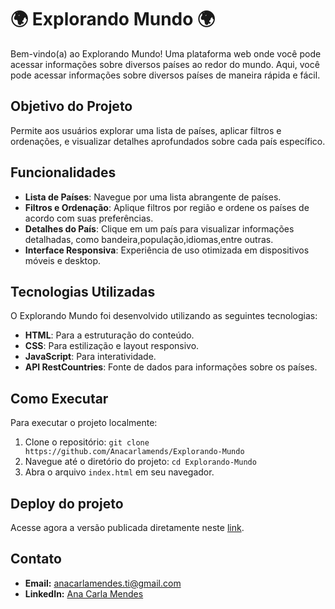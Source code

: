 # 🌍 Explorando Mundo 🌍

Bem-vindo(a) ao Explorando Mundo! Uma plataforma web onde você pode acessar informações sobre diversos países ao redor do mundo. Aqui, você pode acessar informações sobre diversos países de maneira rápida e fácil.

## Objetivo do Projeto

Permite aos usuários explorar uma lista de países, aplicar filtros e ordenações, e visualizar detalhes aprofundados sobre cada país específico.

## Funcionalidades

- **Lista de Países**: Navegue por uma lista abrangente de países.
- **Filtros e Ordenação**: Aplique filtros por região e ordene os países de acordo com suas preferências.
- **Detalhes do País**: Clique em um país para visualizar informações detalhadas, como bandeira,população,idiomas,entre outras.
- **Interface Responsiva**: Experiência de uso otimizada em dispositivos móveis e desktop.

## Tecnologias Utilizadas 

O Explorando Mundo foi desenvolvido utilizando as seguintes tecnologias:

- **HTML**: Para a estruturação do conteúdo.
- **CSS**: Para estilização e layout responsivo.
- **JavaScript**: Para interatividade.
- **API RestCountries**: Fonte de dados para informações sobre os países.

## Como Executar

Para executar o projeto localmente:

1. Clone o repositório: `git clone https://github.com/Anacarlamends/Explorando-Mundo`
2. Navegue até o diretório do projeto: `cd Explorando-Mundo`
3. Abra o arquivo `index.html` em seu navegador.

## Deploy do projeto

Acesse agora a versão publicada diretamente neste [link](explorando-mundo.vercel.app).

## Contato

- **Email:** anacarlamendes.ti@gmail.com 
- **LinkedIn:** [Ana Carla Mendes](https://www.linkedin.com/in/anacarlamendess/)

